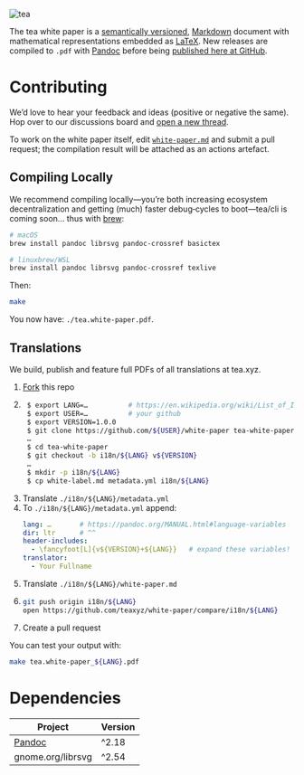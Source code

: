 ![tea](https://tea.xyz/banner.png)

The tea white paper is a [semantically versioned][semver], [Markdown] document
with mathematical representations embedded as [LaTeX].
New releases are compiled to `.pdf` with [Pandoc] before being
[published here at GitHub][releases].

# Contributing

We’d love to hear your feedback and ideas (positive or negative the same).
Hop over to our discussions board and [open a new thread][discuss].

To work on the white paper itself, edit [`white-paper.md`](white-paper.md)
and submit a pull request;
the compilation result will be attached as an actions artefact.

## Compiling Locally

We recommend compiling locally—you’re both increasing ecosystem
decentralization and getting (much) faster debug‐cycles to boot—tea/cli is
coming soon… thus with [brew]:

```sh
# macOS
brew install pandoc librsvg pandoc-crossref basictex

# linuxbrew/WSL
brew install pandoc librsvg pandoc-crossref texlive
```

Then:

```sh
make
```

You now have: `./tea.white-paper.pdf`.

## Translations

We build, publish and feature full PDFs of all translations at tea.xyz.

1. [Fork] this repo
2. ```sh
    $ export LANG=…          # https://en.wikipedia.org/wiki/List_of_ISO_639-1_codes
    $ export USER=…          # your github
    $ export VERSION=1.0.0
    $ git clone https://github.com/${USER}/white-paper tea-white-paper
    …
    $ cd tea-white-paper
    $ git checkout -b i18n/${LANG} v${VERSION}
    …
    $ mkdir -p i18n/${LANG}
    $ cp white-label.md metadata.yml i18n/${LANG}
    ```
3. Translate `./i18n/${LANG}/metadata.yml`
4. To `./i18n/${LANG}/metadata.yml` append:
    ```yml
    lang: …       # https://pandoc.org/MANUAL.html#language-variables
    dir: ltr      # ^^
    header-includes:
      - \fancyfoot[L]{v${VERSION}+${LANG}}   # expand these variables!
    translator:
      - Your Fullname
    ```
5. Translate `./i18n/${LANG}/white-paper.md`
6. ```sh
   git push origin i18n/${LANG}
   open https://github.com/teaxyz/white-paper/compare/i18n/${LANG}
   ```
7. Create a pull request


You can test your output with:

```sh
make tea.white-paper_${LANG}.pdf
```

# Dependencies

| Project           | Version |
|-------------------|---------|
| [Pandoc]          | ^2.18   |
| gnome.org/librsvg | ^2.54   |


[Pandoc]: https://pandoc.org
[Markdown]: https://daringfireball.net/projects/markdown/
[LaTeX]: https://latex-project.org/
[releases]: ../../releases
[brew]: https://brew.sh
[semver]: https://semver.org
[discuss]: ../../discussions
[fork]: ../../fork

